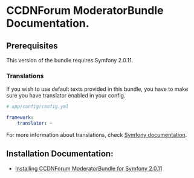 CCDNForum ModeratorBundle Documentation.
========================================

## Prerequisites

This version of the bundle requires Symfony 2.0.11. 

### Translations

If you wish to use default texts provided in this bundle, you have to make sure you have translator enabled in your config.

``` yaml
# app/config/config.yml

framework:
    translator: ~
```

For more information about translations, check [Symfony documentation](http://symfony.com/doc/current/book/translation.html).

## Installation Documentation:

- [Installing CCDNForum ModeratorBundle for Symfony 2.0.11](http://github.com/codeconsortium/CCDNForumModeratorBundle/blob/master/Resources/doc/Installation/Install_1_0.md)
